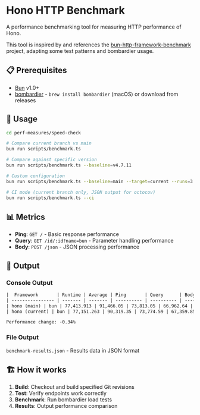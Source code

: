 # Hono HTTP Benchmark

A performance benchmarking tool for measuring HTTP performance of Hono.

This tool is inspired by and references the [bun-http-framework-benchmark](https://github.com/SaltyAom/bun-http-framework-benchmark) project, adapting some test patterns and bombardier usage.

## 📋 Prerequisites

- [Bun](https://bun.sh/) v1.0+
- [bombardier](https://github.com/codesenberg/bombardier) - `brew install bombardier` (macOS) or download from releases

## 🚀 Usage

```bash
cd perf-measures/speed-check

# Compare current branch vs main
bun run scripts/benchmark.ts

# Compare against specific version
bun run scripts/benchmark.ts --baseline=v4.7.11

# Custom configuration
bun run scripts/benchmark.ts --baseline=main --target=current --runs=3

# CI mode (current branch only, JSON output for octocov)
bun run scripts/benchmark.ts --ci
```

## 📊 Metrics

- **Ping**: `GET /` - Basic response performance
- **Query**: `GET /id/:id?name=bun` - Parameter handling performance
- **Body**: `POST /json` - JSON processing performance

## 📁 Output

### Console Output

```txt
|  Framework       | Runtime | Average | Ping       | Query      | Body       |
| ---------------- | ------- | ------- | ---------- | ---------- | ---------- |
| hono (main) | bun | 77,413.913 | 91,466.05 | 73,813.05 | 66,962.64 |
| hono (current) | bun | 77,151.263 | 90,319.35 | 73,774.59 | 67,359.85 |

Performance change: -0.34%
```

### File Output

`benchmark-results.json` - Results data in JSON format

## 🏗️ How it works

1. **Build**: Checkout and build specified Git revisions
2. **Test**: Verify endpoints work correctly
3. **Benchmark**: Run bombardier load tests
4. **Results**: Output performance comparison
